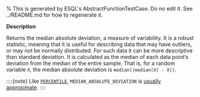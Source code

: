 % This is generated by ESQL's AbstractFunctionTestCase. Do no edit it. See ../README.md for how to regenerate it.

**Description**

Returns the median absolute deviation, a measure of variability. It is a robust statistic, meaning that it is useful for describing data that may have outliers, or may not be normally distributed. For such data it can be more descriptive than standard deviation.  It is calculated as the median of each data point’s deviation from the median of the entire sample. That is, for a random variable `X`, the median absolute deviation is `median(|median(X) - X|)`.

::::{note}
Like [`PERCENTILE`](../../../esql-functions-operators.md#esql-percentile), `MEDIAN_ABSOLUTE_DEVIATION` is [usually approximate](../../../esql-functions-operators.md#esql-percentile-approximate).
::::



